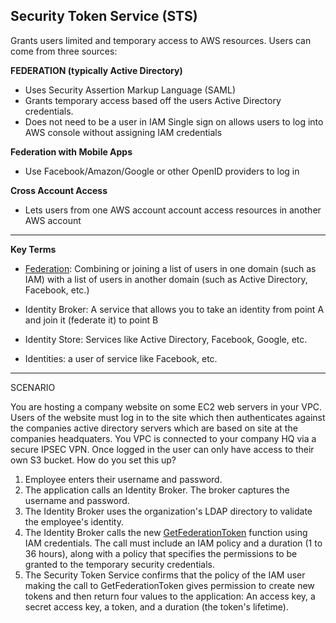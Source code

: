 ## Security Token Service (STS)

Grants users limited and temporary access to AWS resources. Users can come from three sources:

**FEDERATION (typically Active Directory)**

 - Uses Security Assertion Markup Language (SAML) 
 - Grants temporary access based off the users Active Directory credentials. 
 - Does not need to be a user in IAM Single sign on allows users to log into AWS console without assigning IAM credentials

**Federation with Mobile Apps**

 - Use Facebook/Amazon/Google or other OpenID providers to log in

**Cross Account Access**

 - Lets users from one AWS account account access resources in another  AWS account
---
**Key Terms**

 - [Federation](https://en.wikipedia.org/wiki/Federation_%28information_technology%29): Combining or joining a list of users in one domain (such   as IAM) with a list of users in another domain (such as Active  Directory, Facebook, etc.)

- Identity Broker: A service that allows you to take an identity from point A and join it (federate it) to point B

- Identity Store: Services like Active Directory, Facebook, Google, etc.

- Identities: a user of service like Facebook, etc.

---

SCENARIO

You are hosting a company website on some EC2 web servers in your VPC. Users of the website must log in to the site which then authenticates against the companies active directory servers which are based on site at the companies headquaters. You VPC is connected to your company HQ via a secure IPSEC VPN. Once logged in the user can only have access to their own S3 bucket. How do you set this up?

1. Employee enters their username and password.
2. The application calls an Identity Broker. The broker captures the username and password.
3. The Identity Broker uses the organization's LDAP directory to validate the employee's identity.
4. The Identity Broker calls the new [GetFederationToken](https://docs.aws.amazon.com/STS/latest/APIReference/API_GetFederationToken.html) function using IAM credentials. The call must include an IAM policy and a duration (1 to 36 hours), along with a policy that specifies the permissions to be granted to the temporary security credentials.
5. The Security Token Service confirms that the policy of the IAM user making the call to GetFederationToken gives permission to create new tokens and then return four values to the application: An access key, a secret access key, a token, and a duration (the token's lifetime).

<!--stackedit_data:
eyJoaXN0b3J5IjpbMjAxMTk1MTMzOSwxNzk0NDQyNDQ2LDEwMz
c2Mjc0NSw2ODA3MzkxMTgsMTE1NzM1MjM2NF19
-->